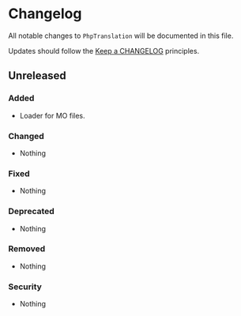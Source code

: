 # Changelog

All notable changes to `PhpTranslation` will be documented in this file.

Updates should follow the [Keep a CHANGELOG](http://keepachangelog.com/) principles.

## Unreleased

### Added
- Loader for MO files.

### Changed
- Nothing

### Fixed
- Nothing

### Deprecated
- Nothing

### Removed
- Nothing

### Security
- Nothing
